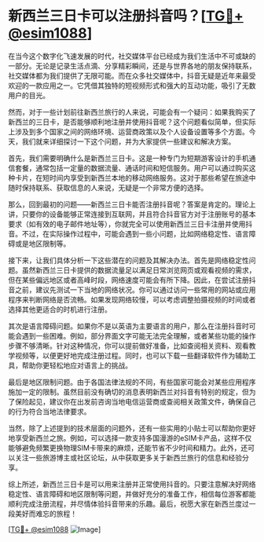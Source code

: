 # 新西兰三日卡可以注册抖音吗？[[TG💪+ @esim1088](https://t.me/s/esim1088)]

在当今这个数字化飞速发展的时代，社交媒体平台已经成为我们生活中不可或缺的一部分。无论是记录生活点滴、分享精彩瞬间，还是与世界各地的朋友保持联系，社交媒体都为我们提供了无限可能。而在众多社交媒体中，抖音无疑是近年来最受欢迎的一款应用之一。它凭借其独特的短视频形式和强大的互动功能，吸引了无数用户的目光。

然而，对于一些计划前往新西兰旅行的人来说，可能会有一个疑问：如果我购买了新西兰的三日卡，是否能够顺利地注册并使用抖音呢？这个问题看似简单，但实际上涉及到多个国家之间的网络环境、运营商政策以及个人设备设置等多个方面。今天，我们就来详细探讨一下这个问题，并为大家提供一些建议和解决方案。

首先，我们需要明确什么是新西兰三日卡。这是一种专门为短期游客设计的手机通信套餐，通常包括一定量的数据流量、通话时间和短信服务。用户可以通过购买这种卡片，在短时间内享受到新西兰本地的移动网络服务。这对于那些希望在旅途中随时保持联系、获取信息的人来说，无疑是一个非常方便的选择。

那么，回到最初的问题——新西兰三日卡能否注册抖音呢？答案是肯定的。理论上讲，只要你的设备能够正常连接到互联网，并且符合抖音官方对于注册账号的基本要求（如有效的电子邮件地址等），你就完全可以使用新西兰三日卡注册并使用抖音。不过，在实际操作过程中，可能会遇到一些小问题，比如网络稳定性、语言障碍或是地区限制等。

接下来，让我们具体分析一下这些潜在的问题及其解决办法。首先是网络稳定性问题。虽然新西兰三日卡提供的数据流量足以满足日常浏览网页或观看视频的需求，但在某些偏远地区或者高峰时段，网络速度可能会有所下降。因此，在尝试注册抖音之前，建议先测试一下当地的网络状况。你可以通过访问一些常用的网站或应用程序来判断网络是否流畅。如果发现网络较慢，可以考虑调整拍摄视频的时间或者选择其他更适合的时机进行注册。

其次是语言障碍问题。如果你不是以英语为主要语言的用户，那么在注册抖音时可能会遇到一些困难。例如，部分界面文字可能无法完全理解，或者某些功能的操作步骤不够清晰。针对这种情况，你可以提前做好准备，比如查阅相关资料、观看教学视频等，以便更好地完成注册过程。同时，也可以下载一些翻译软件作为辅助工具，帮助你更轻松地应对语言上的挑战。

最后是地区限制问题。由于各国法律法规的不同，有些国家可能会对某些应用程序施加一定的限制。虽然目前没有确切的消息表明新西兰对抖音有特别的规定，但为了保险起见，建议你在出发前咨询当地电信运营商或查阅相关政策文件，确保自己的行为符合当地法律要求。

当然，除了上述提到的技术层面的问题外，还有一些实用的小贴士可以帮助你更好地享受新西兰之旅。例如，可以选择一款支持多国漫游的eSIM卡产品，这样不仅能够避免频繁更换物理SIM卡带来的麻烦，还能节省不少时间和精力。此外，还可以关注一些旅游博主或社区论坛，从中获取更多关于新西兰旅行的信息和经验分享。

综上所述，新西兰三日卡是可以用来注册并正常使用抖音的。只要注意解决好网络稳定性、语言障碍和地区限制等问题，并做好充分的准备工作，相信每位游客都能顺利完成注册流程，并尽情体验抖音带来的乐趣。最后，祝愿大家在新西兰度过一段美好而难忘的旅程！

[[TG💪+ @esim1088](https://t.me/s/esim1088) ![Image](https://i.postimg.cc/4NQfJmqS/Snipaste-2025-05-13-00-14-12.png)]
